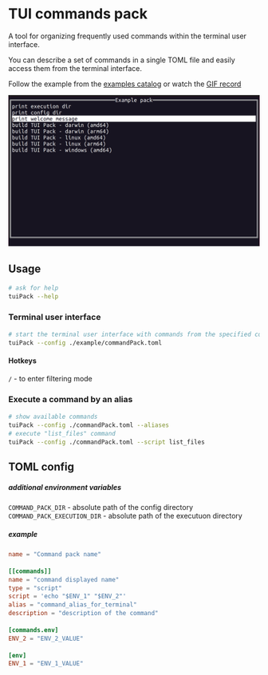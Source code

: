 # TUI commands pack

A tool for organizing frequently used commands within the terminal user interface.

You can describe a set of commands in a single TOML file and easily access them from the terminal interface.

Follow the example from the [examples catalog](./example) or watch the [GIF record](./example/tuiPackExample.gif "Example")

![tuiPack example](./example/tuiPackExample.png "Example")

## Usage

```bash
# ask for help
tuiPack --help
```

### Terminal user interface

```bash
# start the terminal user interface with commands from the specified config
tuiPack --config ./example/commandPack.toml
```

#### Hotkeys

`/` - to enter filtering mode

### Execute a command by an alias

```bash
# show available commands
tuiPack --config ./commandPack.toml --aliases
# execute "list_files" command
tuiPack --config ./commandPack.toml --script list_files
```

## TOML config

##### additional environment variables

`COMMAND_PACK_DIR` - absolute path of the config directory  
`COMMAND_PACK_EXECUTION_DIR` - absolute path of the executuon directory  

##### example

```toml
name = "Command pack name"

[[commands]]
name = "command displayed name"
type = "script"
script = 'echo "$ENV_1" "$ENV_2"'
alias = "command_alias_for_terminal"
description = "description of the command"

[commands.env]
ENV_2 = "ENV_2_VALUE"

[env]
ENV_1 = "ENV_1_VALUE"
```
